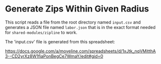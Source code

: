 Generate Zips Within Given Radius
===============

This script reads a file from the root directory named `input.csv` and generates a JSON file named `labor.json` that is in the exact format needed for `shared-modules/zipline` to work.

The 'input.csv' file is generated from this spreadsheet:

https://docs.google.com/a/moveline.com/spreadsheets/d/1xJtk_nqVMitthA3--CD2yrXz8W1fiaPonBegCe7WmaY/edit#gid=0
